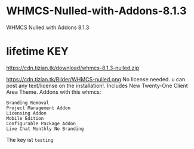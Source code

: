 # WHMCS-Nulled-with-Addons-8.1.3
WHMCS Nulled with Addons 8.1.3
# lifetime KEY

https://cdn.tizian.tk/download/whmcs-8.1.3-nulled.zip

https://cdn.tizian.tk/Bilder/WHMCS-nulled.png
No license needed.
u can post any text/license on the installation!.
Includes New Twenty-One Client Area Theme.
Addons with this whmcs:

    Branding Removal
    Project Management Addon
    Licensing Addon
    Mobile Edition
    Configurable Package Addon
    Live Chat Monthly No Branding


The key ist ```testing```
